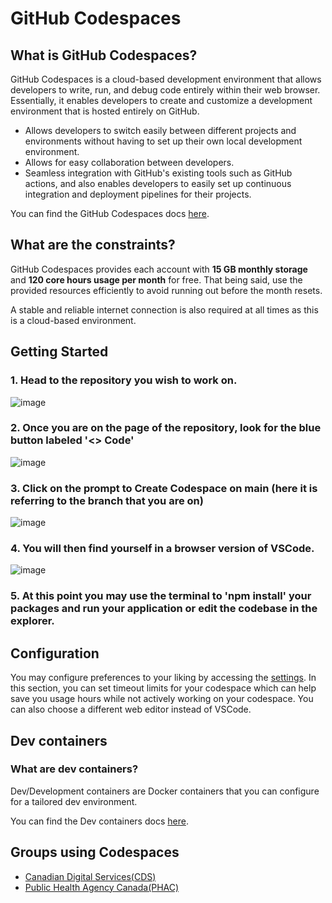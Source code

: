 # GitHub Codespaces

## What is GitHub Codespaces? 

GitHub Codespaces is a cloud-based development environment that allows developers to write, run, and debug code entirely within their web browser. Essentially, it enables developers to create and customize a development environment that is hosted entirely on GitHub.
* Allows developers to switch easily between different projects and environments without having to set up their own local development environment.
* Allows for easy collaboration between developers.
* Seamless integration with GitHub's existing tools such as GitHub actions, and also enables developers to easily set up continuous integration and deployment pipelines for their projects.

You can find the GitHub Codespaces docs [here](https://docs.github.com/en/codespaces).


## What are the constraints?
GitHub Codespaces provides each account with **15 GB monthly storage** and **120 core hours usage per month** for free.
That being said, use the provided resources efficiently to avoid running out before the month resets.

A stable and reliable internet connection is also required at all times as this is a cloud-based environment.

## Getting Started

### 1. Head to the repository you wish to work on.

![image](https://user-images.githubusercontent.com/63279480/224123220-f54db385-e2de-4396-9a0a-fd3da5758df1.png)

### 2. Once you are on the page of the repository, look for the blue button labeled '<> Code'

![image](https://user-images.githubusercontent.com/63279480/224127538-45556f9a-2344-4b79-8c0e-11c6b670bc89.png)

### 3. Click on the prompt to Create Codespace on main (here it is referring to the branch that you are on)

![image](https://user-images.githubusercontent.com/63279480/224127840-f712d18e-8e87-4e21-9640-1341a7fb3193.png)

### 4. You will then find yourself in a browser version of VSCode.

![image](https://user-images.githubusercontent.com/63279480/224128066-7d00d0c7-f23a-45e2-9073-7216c15cb626.png)

### 5. At this point you may use the terminal to 'npm install' your packages and run your application or edit the codebase in the explorer.

## Configuration

You may configure preferences to your liking by accessing the [settings](https://github.com/settings/codespaces). In this section, you can set timeout limits for your codespace which can help save you usage hours while not actively working on your codespace. You can also choose a different web editor instead of VSCode.

## Dev containers

### What are dev containers?
Dev/Development containers are Docker containers that you can configure for a tailored dev environment.

You can find the Dev containers docs [here](https://docs.github.com/en/codespaces/setting-up-your-project-for-codespaces/adding-a-dev-container-configuration/introduction-to-dev-containers).

## Groups using Codespaces

 - [Canadian Digital Services(CDS)](https://github.com/cds-snc/notification-api)  
 - [Public Health Agency Canada(PHAC)](https://github.com/PHACDataHub/safe-inputs/tree/devcontainer_network)

